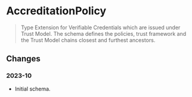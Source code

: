 # AccreditationPolicy

> Type Extension for Verifiable Credentials which are issued under Trust Model.
> The schema defines the policies, trust framework and the Trust Model chains closest and furthest ancestors.

## Changes

### 2023-10

- Initial schema.

